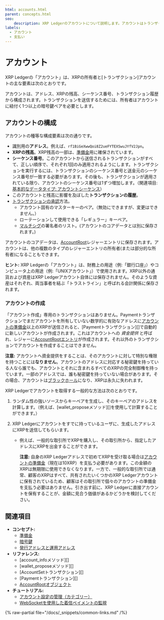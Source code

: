 ```yaml
---
html: accounts.html
parent: concepts.html
seo:
    description: XRP Ledgerのアカウントについて説明します。アカウントはトランザクションを送信でき、XRPを保有できます。
labels:
  - アカウント
  - 支払い
---
```

# アカウント

XRP Ledgerの「アカウント」は、XRPの所有者と[トランザクション]アカウントの主な要素は次のとおりです。

アカウントは、アドレス、XRPの残高、シーケンス番号、トランザクション履歴から構成されます。トランザクションを送信するためには、所有者はアカウントに紐付く1つ以上の暗号鍵ペアを必要とします。


## アカウントの構成

アカウントの種等な構成要素は次の通りです。

- 識別用の**アドレス**。例えば、`rf1BiGeXwwQoi8Z2ueFYTEXSwuJYfV2Jpn`。
- **XRPの残高**。XRP残高の一部は、[準備金](reserves.md)用に確保されています。
- **シーケンス番号**。このアカウントから送信されるトランザクションがすべて、正しい順序で、それぞれ1回のみ適用されるようにします。トランザクションを実行するには、トランザクションのシーケンス番号と送金元のシーケンス番号が一致する必要があります。その後も、トランザクションが適用されている限り、アカウントのシーケンス番号は1ずつ増加します。（関連項目: [基本的なデータタイプ: アカウントシーケンス](../../references/protocol/data-types/basic-data-types.md#アカウントシーケンス)）
- このアカウントと残高に影響を及ぼした**トランザクションの履歴**。
- [トランザクションの承認](../transactions/index.md#トランザクションの承認)方法。
    - アカウント固有のマスターキーのペア。（無効にできますが、変更はできません。）
    - ローテーションして使用できる「レギュラー」キーペア。
    - [マルチシグ](multi-signing.md)の署名者のリスト。(アカウントのコアデータとは別に保存されます。)

アカウントのコアデータは、[AccountRoot](../../references/protocol/ledger-data/ledger-entry-types/accountroot.md)レジャーエントリに保存されます。アカウントは、他の複数のタイプのレジャーエントリの所有者(または部分的な所有者)になることもできます。

**ヒント:** XRP Ledgerの「アカウント」は、財務上の用途（例:「銀行口座」）やコンピュータ上の用途（例:「UNIXアカウント」）で使用されます。XRP以外の通貨および資産はXRP Ledgerアカウント自体には保存されません。そのような資産はそれぞれ、両当事者を結ぶ「トラストライン」と呼ばれる会計関係に保存されます。


### アカウントの作成

「アカウント作成」専用のトランザクションはありません。Paymentトランザクションでまだアカウントを所有していない数学的に有効なアドレスに[アカウントの準備金](reserves.md)以上のXRPが送信されると、[Paymentトランザクション][]で自動的に新しいアカウントが作成されます。これはアカウントへの _資金提供_ と呼ばれ、レジャーに[AccountRootエントリ](../../references/protocol/ledger-data/ledger-entry-types/accountroot.md)が作成されます。それ以外のトランザクションでアカウントを作成することはできません。

**注意:** アカウントへ資金提供をすることは、そのアカウントに対して特別な権限を持つことには**なりません**。アカウントのアドレスに対応する秘密鍵を持っている人なら誰でも、アカウントとそれに含まれるすべてのXRPの完全制御権を持っています。一部のアドレスでは、誰も秘密鍵を持っていない場合があります。その場合、アカウントは[ブラックホール](addresses.md#特別なアドレス)になり、XRPは永久に失われます。

XRP Ledgerでアカウントを取得する一般的な方法は次のとおりです。

1. ランダム性の強いソースからキーペアを生成し、そのキーペアのアドレスを計算します。（例えば、[wallet_proposeメソッド][]を使用して計算することができます。）

2. XRP Ledgerにアカウントをすでに持っているユーザに、生成したアドレスにXRPを送信してもらいます。

    - 例えば、一般的な取引所でXRPを購入し、その取引所から、指定したアドレスにXRPを出金することができます。

        **注意:** 自身のXRP Ledgerアドレスで初めてXRPを受け取る場合は[アカウントの準備金](reserves.md)（現在は10XRP）を支払う必要があります。この金額のXRPは無期限に使用できなくなります。一方で、一般的な取引所では通常、顧客のXRPはすべて、共有されたいくつかのXRP Ledgerアカウントに保有されているため、顧客はその取引所で個々のアカウントの準備金を支払う必要はありません。引き出す前に、XRP Ledgerに直接アカウントを保有することが、金額に見合う価値があるかどうかを検討してください。



## 関連項目

- **コンセプト:**
    - [準備金](reserves.md)
    - [暗号鍵](cryptographic-keys.md)
   - [発行アドレスと運用アドレス](account-types.md)
- **リファレンス:**
    - [account_infoメソッド][]
    - [wallet_proposeメソッド][]
   - [AccountSetトランザクション][]
    - [Paymentトランザクション][]
  - [AccountRootオブジェクト](../../references/protocol/ledger-data/ledger-entry-types/accountroot.md)
- **チュートリアル:**
    - [アカウント設定の管理（カテゴリー）](../../tutorials/how-tos/manage-account-settings/index.md)
    - [WebSocketを使用した着信ペイメントの監視](../../tutorials/http-websocket-apis/monitor-incoming-payments-with-websocket.md)

{% raw-partial file="/docs/_snippets/common-links.md" /%}
